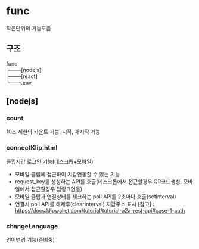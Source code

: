 # func
작은단위의 기능모음

## 구조
func  
├───[nodejs]  
├───[react]  
└───.env  

## [nodejs]
### count
10초 제한의 카운트 기능. 시작, 재시작 가능

### connectKlip.html
클립지갑 로그인 기능(데스크톱+모바일)
* 모바일 클립에 접근하여 지갑연동할 수 있는 기능
* request_key를 생성하는 API를 호출(데스크톱에서 접근할경우 QR코드생성, 모바일에서 접근할경우 딥링크연동)
* 모바일 클립과 연결상태를 체크하는 poll API를 2초마다 호출(setInterval)
* 연결시 poll API를 해제후(clearInterval) 지갑주소 표시
[참고] : https://docs.klipwallet.com/tutorial/tutorial-a2a-rest-api#case-1-auth

### changeLanguage
언어변경 기능(준비중)